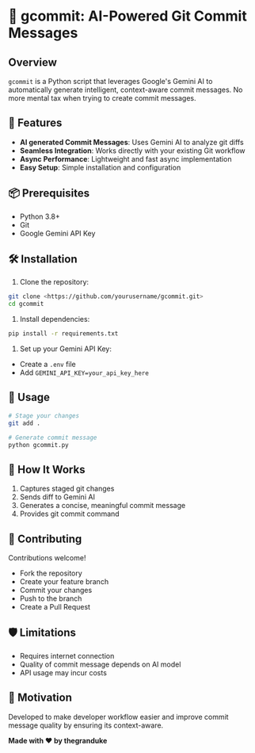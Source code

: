 # 🚀 gcommit: AI-Powered Git Commit Messages

## Overview

`gcommit` is a Python script that leverages Google's Gemini AI to automatically generate intelligent, context-aware commit messages. No more mental tax when trying to create commit messages.

## 🌟 Features

- **AI generated Commit Messages**: Uses Gemini AI to analyze git diffs
- **Seamless Integration**: Works directly with your existing Git workflow
- **Async Performance**: Lightweight and fast async implementation
- **Easy Setup**: Simple installation and configuration

## 📦 Prerequisites

- Python 3.8+
- Git
- Google Gemini API Key

## 🛠 Installation

1. Clone the repository:

```bash
git clone <https://github.com/yourusername/gcommit.git>
cd gcommit

```

1. Install dependencies:

```bash
pip install -r requirements.txt

```

1. Set up your Gemini API Key:
- Create a `.env` file
- Add `GEMINI_API_KEY=your_api_key_here`

## 🚀 Usage

```bash
# Stage your changes
git add .

# Generate commit message
python gcommit.py

```

## 🔧 How It Works

1. Captures staged git changes
2. Sends diff to Gemini AI
3. Generates a concise, meaningful commit message
4. Provides git commit command

## 🤝 Contributing

Contributions welcome!

- Fork the repository
- Create your feature branch
- Commit your changes
- Push to the branch
- Create a Pull Request

## 🛡 Limitations

- Requires internet connection
- Quality of commit message depends on AI model
- API usage may incur costs


## 🌈 Motivation

Developed to make developer workflow easier and improve commit message quality by ensuring its context-aware.

**Made with ❤️ by thegranduke**